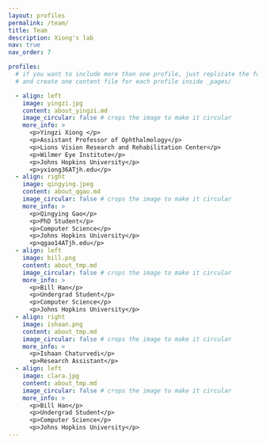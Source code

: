 ```yaml
---
layout: profiles
permalink: /team/
title: Team
description: Xiong's lab
nav: true
nav_order: 7

profiles:
  # if you want to include more than one profile, just replicate the following block
  # and create one content file for each profile inside _pages/

  - align: left
    image: yingzi.jpg
    content: about_yingzi.md
    image_circular: false # crops the image to make it circular
    more_info: >
      <p>Yingzi Xiong </p>
      <p>Assistant Professor of Ophthalmology</p>
      <p>Lions Vision Research and Rehabilitation Center</p>
      <p>Wilmer Eye Institute</p>
      <p>Johns Hopkins University</p>
      <p>yxiong36ATjh.edu</p>
  - align: right
    image: qingying.jpeg
    content: about_qgao.md
    image_circular: false # crops the image to make it circular
    more_info: >
      <p>Qingying Gao</p>
      <p>PhD Student</p>
      <p>Computer Science</p>
      <p>Johns Hopkins University</p>
      <p>qgao14ATjh.edu</p>
  - align: left
    image: bill.png
    content: about_tmp.md
    image_circular: false # crops the image to make it circular
    more_info: >
      <p>Bill Han</p>
      <p>Undergrad Student</p>
      <p>Computer Science</p>
      <p>Johns Hopkins University</p>
  - align: right
    image: ishaan.png
    content: about_tmp.md
    image_circular: false # crops the image to make it circular
    more_info: >
      <p>Ishaan Chaturvedi</p>
      <p>Research Assistant</p>
  - align: left
    image: clara.jpg
    content: about_tmp.md
    image_circular: false # crops the image to make it circular
    more_info: >
      <p>Bill Han</p>
      <p>Undergrad Student</p>
      <p>Computer Science</p>
      <p>Johns Hopkins University</p>
---
```

